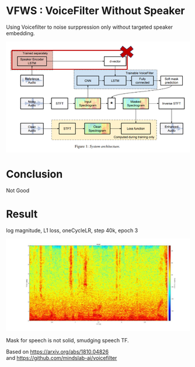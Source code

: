 # VFWS : VoiceFilter Without Speaker



Using Voicefilter to noise surppression only  without targeted speaker embedding.

<img src=https://github.com/kooBH/VFWS/blob/master/resources/VFWS.PNG>

# Conclusion
Not Good

#  Result

log magnitude, L1 loss, oneCycleLR, step 40k, epoch 3

<img src=https://github.com/kooBH/VFWS/blob/master/resources/VFWS_v2_step40k.gif>

Mask for speech is not solid, smudging speech TF.

Based on https://arxiv.org/abs/1810.04826  
and  https://github.com/mindslab-ai/voicefilter


